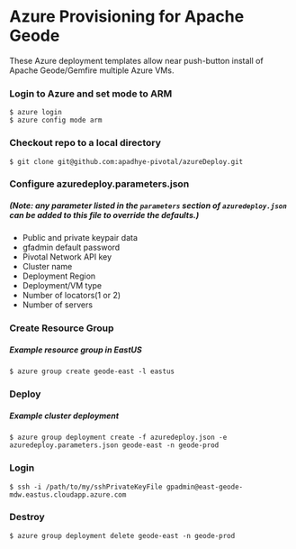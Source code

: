 # Azure Provisioning for Apache Geode

These Azure deployment templates allow near push-button install of Apache Geode/Gemfire multiple Azure VMs.

### Login to Azure and set mode to ARM
```
$ azure login
$ azure config mode arm
```

### Checkout repo to a local directory
```
$ git clone git@github.com:apadhye-pivotal/azureDeploy.git
```

### Configure azuredeploy.parameters.json
##### (Note: any parameter listed in the ```parameters``` section of ```azuredeploy.json``` can be added to this file to override the defaults.)
- Public and private keypair data
- gfadmin default password
- Pivotal Network API key
- Cluster name
- Deployment Region
- Deployment/VM type
- Number of locators(1 or 2)
- Number of servers

### Create Resource Group

##### Example resource group in EastUS
```
$ azure group create geode-east -l eastus
```

### Deploy

##### Example cluster deployment
```
$ azure group deployment create -f azuredeploy.json -e azuredeploy.parameters.json geode-east -n geode-prod
```

### Login
```
$ ssh -i /path/to/my/sshPrivateKeyFile gpadmin@east-geode-mdw.eastus.cloudapp.azure.com
```

### Destroy
```
$ azure group deployment delete geode-east -n geode-prod
```
